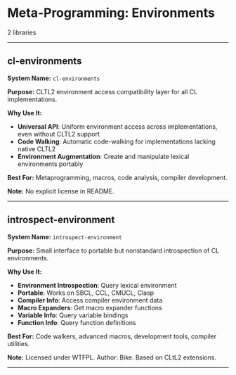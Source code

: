 # Meta-Programming: Environments

2 libraries

---

## cl-environments

**System Name:** `cl-environments`

**Purpose:** CLTL2 environment access compatibility layer for all CL implementations.

**Why Use It:**
- **Universal API**: Uniform environment access across implementations, even without CLTL2 support
- **Code Walking**: Automatic code-walking for implementations lacking native CLTL2
- **Environment Augmentation**: Create and manipulate lexical environments portably

**Best For:** Metaprogramming, macros, code analysis, compiler development.

**Note:** No explicit license in README.

---


## introspect-environment

**System Name:** `introspect-environment`

**Purpose:** Small interface to portable but nonstandard introspection of CL environments.

**Why Use It:**
- **Environment Introspection**: Query lexical environment
- **Portable**: Works on SBCL, CCL, CMUCL, Clasp
- **Compiler Info**: Access compiler environment data
- **Macro Expanders**: Get macro expander functions
- **Variable Info**: Query variable bindings
- **Function Info**: Query function definitions

**Best For:** Code walkers, advanced macros, development tools, compiler utilities.

**Note:** Licensed under WTFPL. Author: Bike. Based on CLtL2 extensions.

---


